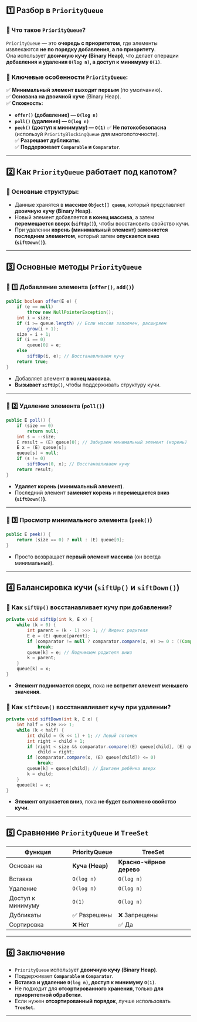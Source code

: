 ## **1️⃣ Разбор в `PriorityQueue`**
### 📌 Что такое `PriorityQueue`?
`PriorityQueue` — это **очередь с приоритетом**, где элементы извлекаются **не по порядку добавления, а по приоритету**.  
Она использует **двоичную кучу (Binary Heap)**, что делает операции **добавления и удаления `O(log n)`, а доступ к минимуму `O(1)`**.

### 📌 **Ключевые особенности `PriorityQueue`:**
✅ **Минимальный элемент выходит первым** (по умолчанию).  
✅ **Основана на двоичной куче** (Binary Heap).  
✅ **Сложность:**
- **`offer()` (добавление) — `O(log n)`**
- **`poll()` (удаление) — `O(log n)`**
- **`peek()` (доступ к минимуму) — `O(1)`**
  ✅ **Не потокобезопасна** (используй `PriorityBlockingQueue` для многопоточности).  
  ✅ **Разрешает дубликаты**.  
  ✅ **Поддерживает `Comparable` и `Comparator`**.

---

## **2️⃣ Как `PriorityQueue` работает под капотом?**
### 📌 Основные структуры:
- Данные хранятся в **массиве `Object[] queue`**, который представляет **двоичную кучу (Binary Heap)**.
- Новый элемент добавляется **в конец массива**, а затем **перемещается вверх (`siftUp()`)**, чтобы восстановить свойство кучи.
- При удалении **корень (минимальный элемент) заменяется последним элементом**, который затем **опускается вниз (`siftDown()`)**.

---

## **3️⃣ Основные методы `PriorityQueue`**
### 📌 1️⃣ **Добавление элемента (`offer()`, `add()`)**
```java
public boolean offer(E e) {
    if (e == null)
        throw new NullPointerException();
    int i = size;
    if (i >= queue.length) // Если массив заполнен, расширяем
        grow(i + 1);
    size = i + 1;
    if (i == 0)
        queue[0] = e;
    else
        siftUp(i, e); // Восстанавливаем кучу
    return true;
}
```
- Добавляет элемент **в конец массива**.
- **Вызывает `siftUp()`**, чтобы поддерживать структуру кучи.

---

### 📌 2️⃣ **Удаление элемента (`poll()`)**
```java
public E poll() {
    if (size == 0)
        return null;
    int s = --size;
    E result = (E) queue[0]; // Забираем минимальный элемент (корень)
    E x = (E) queue[s];
    queue[s] = null;
    if (s != 0)
        siftDown(0, x); // Восстанавливаем кучу
    return result;
}
```
- **Удаляет корень (минимальный элемент)**.
- Последний элемент **заменяет корень** и **перемещается вниз (`siftDown()`)**.

---

### 📌 3️⃣ **Просмотр минимального элемента (`peek()`)**
```java
public E peek() {
    return (size == 0) ? null : (E) queue[0];
}
```
- Просто возвращает **первый элемент массива** (он всегда минимальный).

---

## **4️⃣ Балансировка кучи (`siftUp()` и `siftDown()`)**
### 📌 **Как `siftUp()` восстанавливает кучу при добавлении?**
```java
private void siftUp(int k, E x) {
    while (k > 0) {
        int parent = (k - 1) >>> 1; // Индекс родителя
        E e = (E) queue[parent];
        if (comparator != null ? comparator.compare(x, e) >= 0 : ((Comparable<? super E>) x).compareTo(e) >= 0)
            break;
        queue[k] = e; // Поднимаем родителя вниз
        k = parent;
    }
    queue[k] = x;
}
```
- **Элемент поднимается вверх**, пока **не встретит элемент меньшего значения**.

### 📌 **Как `siftDown()` восстанавливает кучу при удалении?**
```java
private void siftDown(int k, E x) {
    int half = size >>> 1;
    while (k < half) {
        int child = (k << 1) + 1; // Левый потомок
        int right = child + 1;
        if (right < size && comparator.compare((E) queue[child], (E) queue[right]) > 0)
            child = right;
        if (comparator.compare(x, (E) queue[child]) <= 0)
            break;
        queue[k] = queue[child]; // Двигаем ребёнка вверх
        k = child;
    }
    queue[k] = x;
}
```
- **Элемент опускается вниз**, пока **не будет выполнено свойство кучи**.

---

## **5️⃣ Сравнение `PriorityQueue` и `TreeSet`**
| **Функция** | **PriorityQueue** | **TreeSet** |
|------------|----------------|------------|
| Основан на | **Куча (Heap)** | **Красно-чёрное дерево** |
| Вставка | `O(log n)` | `O(log n)` |
| Удаление | `O(log n)` | `O(log n)` |
| Доступ к минимуму | `O(1)` | `O(log n)` |
| Дубликаты | ✅ Разрешены | ❌ Запрещены |
| Сортировка | ❌ Нет | ✅ Да |

---

## **6️⃣ Заключение**
- `PriorityQueue` использует **двоичную кучу (Binary Heap)**.
- Поддерживает **`Comparable` и `Comparator`**.
- **Вставка и удаление `O(log n)`, доступ к минимуму `O(1)`**.
- Не подходит для **отсортированного хранения**, только **для приоритетной обработки**.
- Если нужен **отсортированный порядок**, лучше использовать **`TreeSet`**.

---

